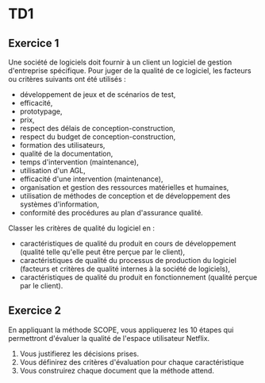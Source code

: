 # TD1 

## Exercice 1
Une société de logiciels doit fournir à un client un logiciel de gestion d'entreprise spécifique. Pour juger de la qualité de ce logiciel,
les facteurs ou critères suivants ont été utilisés :
* développement de jeux et de scénarios de test,
* efficacité,
* prototypage,
* prix,
* respect des délais de conception-construction,
* respect du budget de conception-construction,
* formation des utilisateurs,
* qualité de la documentation,
* temps d'intervention (maintenance),
* utilisation d'un AGL,
* efficacité d'une intervention (maintenance),
* organisation et gestion des ressources matérielles et humaines,
* utilisation de méthodes de conception et de développement des systèmes d'information,
* conformité des procédures au plan d'assurance qualité.

Classer les critères de qualité du logiciel en :
* caractéristiques de qualité du produit en cours de développement (qualité telle qu'elle peut être perçue par le client),
* caractéristiques de qualité du processus de production du logiciel (facteurs et critères de qualité internes à la société de logiciels),
* caractéristiques de qualité du produit en fonctionnement (qualité perçue par le client).

## Exercice 2
En appliquant la méthode SCOPE, vous appliquerez les 10 étapes qui permettront d'évaluer la qualité de l'espace utilisateur Netflix.

1. Vous justifierez les décisions prises.
2. Vous définirez des critères d'évaluation pour chaque caractéristique
3. Vous construirez chaque document que la méthode attend.